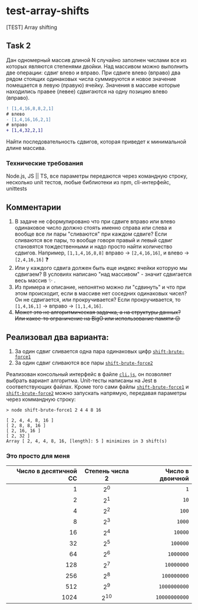 # test-array-shifts

[TEST] Array shifting

## Task 2

Дан одномерный массив длиной ​N ​случайно заполнен числами все из которых являются степенями двойки. Над массивом можно выполнить две операции: сдвиг влево и вправо.
При сдвиге влево (вправо) два рядом стоящих одинаковых числа суммируются и новое значение помещается в левую (правую) ячейку. Значения в массиве которые находились правее (левее) сдвигаются на одну позицию влево (вправо).

```diff
! [1,4,16,8,​8​,2,1]
# влево
- [1,4,16,​16​,2,1]
# вправо
+ [1,4,​32,​2,1]
```

Найти последовательность сдвигов, которая приведет к минимальной длине
массива.

### Технические требования

Node.js, JS || TS, все параметры передаются через командную строку, несколько unit тестов, любые библиотеки из npm, cli-интерфейс, unittests

## Комментарии

1. В задаче не сформулировано что при сдвиге вправо или влево одинаковое число должно стоять именно справа или слева и вообще все ли пары "сливаются" при каждом сдвиге? Если сливаются все пары, то вообще говоря правый и левый сдвиг становятся тождественными и надо просто найти количество сдвигов. Например, `[1,1,4,16,8,8]` вправо -> `[2,4,16,16]`, и влево -> `[2,4,16,16]` :question:
2. Или у каждого сдвига должен быть еще индекс ячейки которую мы сдвигаем? В условиях написано "над массивом" - значит сдвигается весь массив :sparkles: .
3. Из примера и описание, непонятно можно ли "сдвинуть" и что при этом происходит, если в массиве нет соседних одинаковых чисел? Он не сдвигается, или прокручивается? Если прокручивается, то `[1,4,16,1]` -> вправо -> `[1,1,4,16]`.
4. ~~Может это не алгоритмическая задачка, а на структуры данных? Или какое-то ограничение на BigO или использование памяти :confused:~~

## Реализовал два варианта:

1. За один сдвиг сливается одна пара одинаковых цифр [`shift-brute-force1`](shift-brute-force1.js)
2. За один сдвиг сливаются все пары [`shift-brute-force2`](shift-brute-force2.js)

Реализован консольный интерфейс в файле [`cli.js`](cli.js), он позволяет выбрать вариант алгоритма. Unit-тесты написаны на Jest в соответствующих файлах. Кроме того сами файлы [`shift-brute-force1`](shift-brute-force1.js) и [`shift-brute-force2`](shift-brute-force2.js) можно запускать напрямую, передавая параметры через коммандную строку:

```console
> node shift-brute-force1 2 4 4 8 16

[ 2, 4, 4, 8, 16 ]
[ 2, 8, 8, 16 ]
[ 2, 16, 16 ]
[ 2, 32 ]
Array [ 2, 4, 4, 8, 16, [length]: 5 ] minimizes in 3 shift(s)
```

### Это просто для меня

| Число в десятичной СС | Степень числа 2 | Число в двоичной |
| --------------------: | :-------------: | ---------------: |
|                     1 |  2<sup>0</sup>  |              `1` |
|                     2 |  2<sup>1</sup>  |             `10` |
|                     4 |  2<sup>2</sup>  |            `100` |
|                     8 |  2<sup>3</sup>  |           `1000` |
|                    16 |  2<sup>4</sup>  |          `10000` |
|                    32 |  2<sup>5</sup>  |         `100000` |
|                    64 |  2<sup>6</sup>  |        `1000000` |
|                   128 |  2<sup>7</sup>  |       `10000000` |
|                   256 |  2<sup>8</sup>  |      `100000000` |
|                   512 |  2<sup>9</sup>  |     `1000000000` |
|                  1024 | 2<sup>10</sup>  |    `10000000000` |
